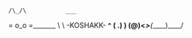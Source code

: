     /\_/\           ___
   = o_o =_______    \ \  -KOSHAKK-
    __^      __(  \.__) )
 (@)<_____>__(_____)____/
